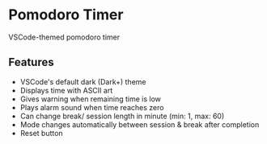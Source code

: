 # Pomodoro Timer

VSCode-themed pomodoro timer

## Features

- VSCode's default dark (Dark+) theme
- Displays time with ASCII art
- Gives warning when remaining time is low
- Plays alarm sound when time reaches zero
- Can change break/ session length in minute (min: 1, max: 60)
- Mode changes automatically between session & break after completion
- Reset button
